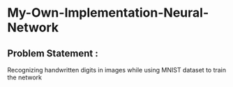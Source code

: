 # My-Own-Implementation-Neural-Network

## Problem Statement :
  Recognizing handwritten digits in images while using MNIST dataset to train the network

